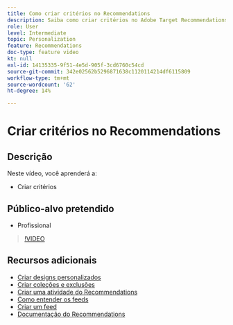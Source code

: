```yaml
---
title: Como criar critérios no Recommendations
description: Saiba como criar critérios no Adobe Target Recommendations
role: User
level: Intermediate
topic: Personalization
feature: Recommendations
doc-type: feature video
kt: null
exl-id: 14135335-9f51-4e5d-905f-3cd6760c54cd
source-git-commit: 342e02562b5296871638c1120114214df6115809
workflow-type: tm+mt
source-wordcount: '62'
ht-degree: 14%

---
```


# Criar critérios no Recommendations

## Descrição

Neste vídeo, você aprenderá a:

* Criar critérios

## Público-alvo pretendido

* Profissional

>[!VIDEO](https://video.tv.adobe.com/v/27694?quality=12)

## Recursos adicionais

* [Criar designs personalizados](create-custom-designs.md)
* [Criar coleções e exclusões](create-collections-and-exclusions.md)
* [Criar uma atividade do Recommendations](create-a-recommendations-activity.md)
* [Como entender os feeds](understanding-feeds.md)
* [Criar um feed](create-a-feed.md)
* [Documentação do Recommendations](https://experienceleague.adobe.com/docs/target/using/recommendations/recommendations.html?lang=en)
